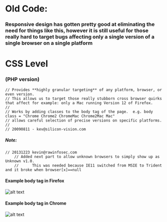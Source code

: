 # Old Code: 
### Responsive design has gotten pretty good at eliminating the need for things like this, however it is still useful for those really hard to target bugs affecting only a single version of a single browser on a single platform

# CSS Level
### (PHP version)

	// Provides **highly granular targeting** of any platform, browser, or even version.
	// This allows us to target those really stubborn cross browser quirks that affect for example: only a Mac running Version 12 of Firefox.
	//
	// Works by adding classes to the body tag of the page.  e.g. body class = "Chrome Chrome2 ChromeMac Chrome2Mac Mac"
	// allows careful selection of precise versions on specific platforms.
	//
	// 20090811 - kev@silicon-vision.com

##### Note:
    // 20131223 kevin@rawinfosec.com 
		// Added next part to allow unknown browsers to simply show up as Unknown v1.0. 
		// 		This was needed because IE11 switched from MSIE to Trident and it broke when browser[x]==null
		

#### Example body tag in Firefox
![alt text](https://raw.githubusercontent.com/RawInfoSec/php-css-level/master/examples-in-use-(images)/example-Firefox.png)

#### Example body tag in Chrome
![alt text](https://raw.githubusercontent.com/RawInfoSec/php-css-level/master/examples-in-use-(images)/example-Chrome.png)


